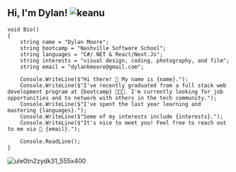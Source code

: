 ## Hi, I'm Dylan! ![keanu](https://github.com/dylankmoore/dylankmoore/assets/134669892/573b289e-fd8c-4048-8e80-2a661cc838ae)



```
void Bio()
{
    string name = "Dylan Moore";
    string bootcamp = "Nashville Software School";
    string languages = "C#/.NET & React/Next.Js";
    string interests = "visual design, coding, photography, and film";
    string email = "dylankmoore@gmail.com";

    Console.WriteLine($"Hi there! 👋 My name is {name}.");
    Console.WriteLine($"I've recently graduated from a full stack web development program at {bootcamp} 👩🏻‍💻. I'm currently looking for job opportunities and to network with others in the tech community.");
    Console.WriteLine($"I've spent the last year learning and mastering {languages}.");
    Console.WriteLine($"Some of my interests include {interests}.");
    Console.WriteLine($"It's nice to meet you! Feel free to reach out to me via 📧 {email}.");

    Console.ReadLine();
}

```

 ![ule0tn2zydk31_555x400](https://github.com/dylankmoore/LAB-pet-adoption/assets/134669892/d0c42269-6399-4b46-9f34-42780246241a)


 <!---
dylankmoore/dylankmoore is a ✨ special ✨ repository because its `README.md` (this file) appears on your GitHub profile.
You can click the Preview link to take a look at your changes.
--->
